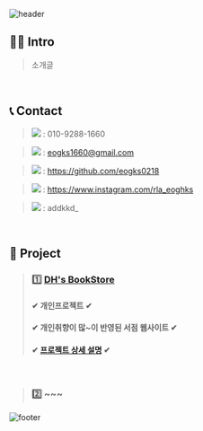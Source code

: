 ![header](https://capsule-render.vercel.app/api?type=Soft&text=김머환의&fontAlign=30&fontSize=30&desc=PORTFOLIO&descAlign=60&descAlignY=50&theme=gruvbox_light)



## 🙋‍♂️ Intro

> 소개글

<br />

## 📞 Contact

> <img src="https://img.shields.io/badge/Phone number-007396?style=for-the-badge&" /> : 010-9288-1660
  
> <img src="https://img.shields.io/badge/Gmail-D14836?style=for-the-badge&logo=gmail&logoColor=white" /> : eogks1660@gmail.com
  
> <img src="https://img.shields.io/badge/GitHub-100000?style=for-the-badge&logo=github&logoColor=white" /> : https://github.com/eogks0218
  
> <img src="https://img.shields.io/badge/Instagram-E4405F?style=for-the-badge&logo=instagram&logoColor=white" /> : https://www.instagram.com/rla_eoghks

> <img src="https://img.shields.io/badge/Discord-7289DA?style=for-the-badge&logo=discord&logoColor=white" /> : addkkd_

<br />

## 📝 Project

> ### 1️⃣ <a href="https://eogks0218.github.io/DH_BookStore">DH's BookStore</a>
>
> #### ✔ 개인프로젝트 ✔
> #### ✔ 개인취향이 많~이 반영된 서점 웹사이트 ✔
> #### ✔ <a href="https://github.com/eogks0218/DH_BookStore">프로젝트 상세 설명</a> ✔

<br />

> ### 2️⃣ ~~~


![footer](https://capsule-render.vercel.app/api?type=Waving&section=footer&theme=gruvbox_light)
